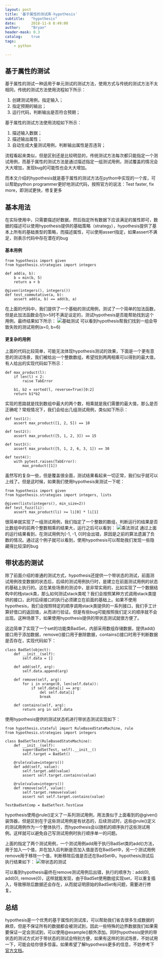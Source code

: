 ```yaml
---
layout: post
title: '基于属性的测试库-hypothesis'
subtitle:   "hypothesis"
date:       2018-11-8 8:49:00
author:     "Bryan"
header-mask: 0.3
catalog:    true
tags:
    - python

---
```


## 基于属性的测试
基于属性的测试一种适用于单元测试的测试方法，使用方式与传统的测试方法不太相同，传统的测试方法使用流程如下所示：

1. 创建测试用例，指定输入；
2. 指定预期的输出；
3. 运行代码，判断输出是否符合预期；

基于属性的测试方法使用流程如下所示：

1. 描述输入数据；
2. 描述输出属性；
3. 自动生成大量测试用例，判断输出属性是否违背；

流程看起来类似，但是区别还是比较明显的，传统测试方法每次都只能指定一个测试用例，而基于属性的测试方法是通过描述指定一组测试用例，测试覆盖的情况会大大增加，发现bug的可能性也会大大增加。

而本文介绍的hypothesis就是基于属性的测试方法在python中实现的一个库，可以帮助python programmer更好地测试代码，按照官方的说法：Test faster, fix more，即测试更快，修复更多

## 基本用法
在实际使用中，只需要描述好数据，然后指定所有数据下应该满足的属性即可，数据的描述可以使用hypothesis提供的基础策略（strategy），hypothesis提供了基本上所有的基础类型的策略，而描述属性，可以使用assert指定，如果assert不满足，则表示代码中存在潜在的bug

#### 基本用例

```
from hypothesis import given
from hypothesis.strategies import integers

def add(a, b):
    b = min(b, 5)
    return a + b
    
@given(integers(), integers())
def test_commutative(a, b):
    assert add(a, b) == add(b, a)
```
在上面的代码中，我们提供了一个基础的测试用例，测试了一个简单的加法函数，但是此加法函数会在b>5时不满足设定的，测试hypothesis是否能帮助找到这个用例，最终结果如下所示：
![基础测试](/img/in-post/hypothesis/base.jpg)
可以看到hypothesis帮我们找到一组会导致失败的测试用例(a=0, b=6)

#### 更复杂的用例
上面的代码比较简单，可能无法体现hypothesis测试的效果，下面是一个更有意思的测试场景，我们被给出一个整数数组，希望找到两两相乘可以得到的最大值，有人给出的实现代码如下所示：

```
def max_product(l):
    if len(l) < 2:
        raise TabError

    b1, b2 = sorted(l, reverse=True)[0:2]
    return b1*b2
```

实现的思路就是找到数组中最大的两个数，相乘就是我们需要的最大值，那么是否正确呢？常规情况下，我们会给出几组测试用例，类似如下所示：

```
def test1():
    assert max_product([1, 2, 5]) == 10

def test2():
    assert max_product([5, 1, 2, 3]) == 15

def test3():
    assert max_product([5, 1, 2, 6, 3, 1]) == 30

def test4():
    with pytest.raises(TabError):
        max_product([1])
```
虽然写的复杂一些，但是覆盖很全面，测试结果看起来一切正常，我们似乎就可以上线了。但是这时候，如果我们使用hypothesis来测试一下呢：

```
from hypothesis import given
from hypothesis.strategies import integers, lists

@given(lists(integers(), min_size=2))
def test_fuzz(li):
    assert max_product(li) >= li[0] * li[1]
```
很简单就实现了一组测试用例，我们指定了一个整数的数组，判断运行的结果是否比数组中的前两个整数相乘的结果大，运行之后可以看到：
![乘法测试](/img/in-post/hypothesis/product.jpg)
通过上面的运行结果看到，在测试用例为[-1, -1, 0]时会出错，原因是之前的算法遗漏了负数的情况。通过这个例子就可以看到，使用hypothesis可以帮助我们发现一些隐藏得比较深的bug

## 带状态的测试
除了前面介绍的普通的测试方式，hypothesis还提供一个带状态的测试，前面测试用例改变数据的状态后，后续的测试用例执行时，是建立在前面测试用例的状态的基础上执行的。这在某些场景的测试中，是非常实用的，比如实现了一个数据结构中的栈stack类，那么如何测试stack类呢？我们会按照某种方式调用stack类提供的接口，此时后续接口的执行必须建立在前面的基础上。如果不使用hypothesis，我们会按照特定的顺序调用stack类提供的一系列接口，我们手工计算好借口的返回值，从而进行验证。但是有些bug可能按照我们定义的顺序就不会出现。这种场景下，如果使用hypothesis提供的带状态测试就很方便了。

这边简单了实现了一个set的功能类BadSet，内部采用数组存储数据，提供add()接口用于添加数据，remove()接口用于删除数据，contains()接口时用于判断数据是否存在，实现代码如下：

```
class BadSet(object):
    def __init__(self):
        self.data = []

    def add(self, arg):
        self.data.append(arg)

    def remove(self, arg):
        for i in xrange(0, len(self.data)):
            if self.data[i] == arg:
                del self.data[i]
                break

    def contains(self, arg):
        return arg in self.data
```
使用hypothesis提供的测试状态机进行带状态测试实现如下：

```
from hypothesis.stateful import RuleBasedStateMachine, rule
from hypothesis.strategies import integers

class BadSetTest(RuleBasedStateMachine):
    def __init__(self):
        super(BadSetTest, self).__init__()
        self.target = BadSet()

    @rule(value=integers())
    def add(self, value):
        self.target.add(value)
        assert self.target.contains(value)

    @rule(value=integers())
    def remove(self, value):
        self.target.remove(value)
        assert not self.target.contains(value)

TestBadSetComp = BadSetTest.TestCase
```

hypothesis使用@rule()定义了一系列测试用例，用法类似于上面看到的@given()装饰器，但是区别在于这些测试用例是有状态的，后续测试时，这些@rule()定义的测试用例作为一个整体执行，而hypothesis会以随机的顺序执行这些测试用例。这样就可以避免自己写测试用例时执行顺序单一的问题。

上面的指定了两个测试用例，一个测试用例add用于执行BadSet类的add()方法，用于加入一个值，并在加入后判断是否加入值是否在BadSet中，另一个测试用例remove用于移除一个值，判断移除后值是否还在BadSet中。hypothesis测试后执行结果如下：
![带状态的测试](/img/in-post/hypothesis/stateful.jpg)

可以看到hypothesis最终在remove测试用例后出错，执行的顺序为：add(0), add(0), remove(0)，这样就能发现，由于BadSet使用数组实现set，可以重复插入，导致移除后数据还会存在，从而就证明原始的BadSet有问题，需要进行修复。

## 总结
hypothesis是一个优秀的基于属性的测试库，可以帮助我们省去很多生成数据的麻烦，但是不保证所有的数据都会被测试到，因此一些特殊的边界数据我们如果需要保证一定会测试到，可以使用@example()额外添加。同时hypothesis提供的带状态的测试方式对于带状态的测试会特别方便，如果有这样的测试场景，不妨试用一下，可能会给你很多惊喜。如果希望了解hypothesis更多的信息，不妨参考下[官方文档](https://hypothesis.readthedocs.io/en/latest/index.html)。

